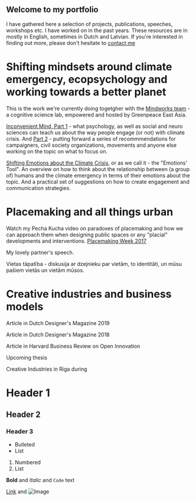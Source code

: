 ## Welcome to my portfolio 

I have gathered here a selection of projects, publications, speeches, workshops etc. I have worked on in the past years. These resources are in mostly in English, sometimes in Dutch and Latvian. If you're interested in finding out more, please don't hesitate to [contact me](mailto:ie.rozentale@gmail.com)

# Shifting mindsets around climate emergency, ecopsychology and working towards a better planet 
This is the work we're currently doing togetgher with the [Mindworks team](www.mindworkslab.org) - a cognitive science lab, empowered and hosted by Greenpeace East Asia. 

[Inconvenient Mind, Part 1](https://drive.google.com/file/d/1tn_FjsgyCnFHgTeLPzr7mPYchH3kteM9/view?usp=sharing) - what psychology, as well as social and neuro sciences can teach us about the way people engage (or not) with climate crisis. And [Part 2](https://drive.google.com/file/d/1ZnikZ-oIq63Nq1JgxARYHHd6NY_c8Fv_/view?usp=sharing) - putting forward a series of recommmendations for campaigners, civil society organizations, movements and anyone else working on the topic on what to focus on.

[Shifting Emotions about the Climate Crisis](https://docs.google.com/document/d/1-aSJzEk0e43yoBI3rbX9QMVNTO0HHWV8xT02dzH6hCs/edit?usp=sharing), or as we call it - the "Emotions' Tool". An overview on how to think about the relationship between (a group of) humans and the climate emergency in terms of their emotions about the topic. And a practical set of suggestions on how to create engagement and communication strategies. 

# Placemaking and all things urban

Watch my Pecha Kucha video on paradoxes of placemaking and how we can approach them when designing public spaces or any "placial" developments and interventions. 
[Placemaking Week 2017](https://vimeo.com/238567658#t=10200s)

My lovely partner's speech. 

Vietas tāpatība - diskusija ar dzejnieku par vietām, to identitāti, un mūsu pašiem vietās un vietām mūsos. 

# Creative industries and business models 

Article in Dutch Designer's Magazine 2019

Article in Dutch Designer's Magazine 2018 

Article in Harvard Business Review on Open Innovation 

Upcoming thesis 

Creative Industries in Riga during

# 

# Header 1
## Header 2
### Header 3

- Bulleted
- List

1. Numbered
2. List

**Bold** and _Italic_ and `Code` text

[Link](url) and ![Image](src)
```

